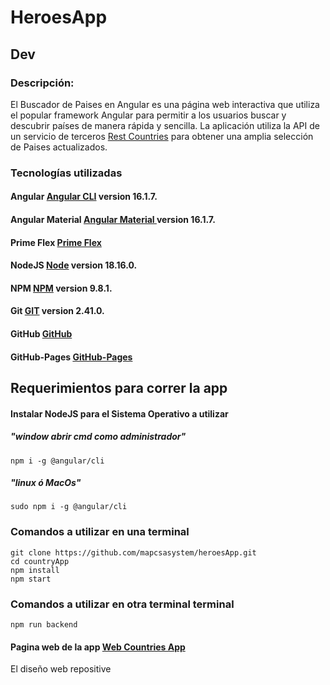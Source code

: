 # HeroesApp

## Dev

### Descripción:

El Buscador de Paises en Angular es una página web interactiva que utiliza el popular framework Angular para permitir a los usuarios buscar y descubrir países de manera rápida y sencilla. La aplicación utiliza la API de un servicio de terceros [Rest Countries](https://restcountries.com/#endpoints-code) para obtener una amplia selección de Paises actualizados.

### Tecnologías utilizadas

#### Angular [Angular CLI](https://github.com/angular/angular-cli) version 16.1.7.

#### Angular Material [Angular Material ](https://material.angular.io/) version 16.1.7.

#### Prime Flex [Prime Flex](https://www.primefaces.org/primeflex/)

#### NodeJS [Node](https://nodejs.org/dist/v18.16.0/) version 18.16.0.

#### NPM [NPM](https://github.com/npm) version 9.8.1.

#### Git [GIT](https://git-scm.com/) version 2.41.0.

#### GitHub [GitHub](https://github.com/)

#### GitHub-Pages [GitHub-Pages](https://pages.github.com/)

## Requerimientos para correr la app

#### Instalar NodeJS para el Sistema Operativo a utilizar

##### "window abrir cmd como administrador"

```
npm i -g @angular/cli
```

##### "linux ó MacOs"

```
sudo npm i -g @angular/cli
```

### Comandos a utilizar en una terminal

```
git clone https://github.com/mapcsasystem/heroesApp.git
cd countryApp
npm install
npm start
```

### Comandos a utilizar en otra terminal terminal

```
npm run backend
```

#### Pagina web de la app [Web Countries App](https://mapcsasystem.github.io/heroesApp/)

El diseño web repositive
